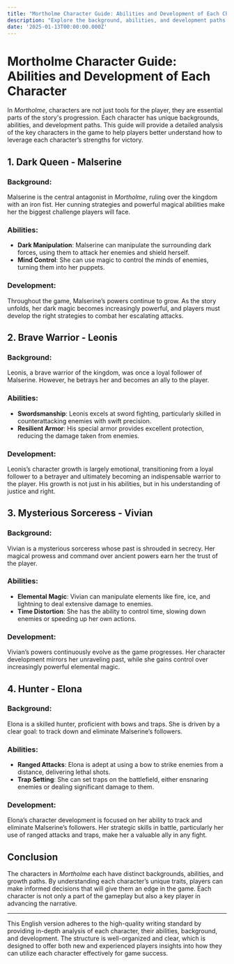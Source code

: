 ```yaml
---
title: "Mortholme Character Guide: Abilities and Development of Each Character"
description: "Explore the background, abilities, and development paths of each character in Mortholme, helping players fully understand how to utilize the strengths of different characters to achieve victory in the game."
date: '2025-01-13T00:00:00.000Z'
---
```


# Mortholme Character Guide: Abilities and Development of Each Character

In *Mortholme*, characters are not just tools for the player, they are essential parts of the story's progression. Each character has unique backgrounds, abilities, and development paths. This guide will provide a detailed analysis of the key characters in the game to help players better understand how to leverage each character’s strengths for victory.

## 1. **Dark Queen - Malserine**

### Background:
Malserine is the central antagonist in *Mortholme*, ruling over the kingdom with an iron fist. Her cunning strategies and powerful magical abilities make her the biggest challenge players will face.

### Abilities:
- **Dark Manipulation**: Malserine can manipulate the surrounding dark forces, using them to attack her enemies and shield herself.
- **Mind Control**: She can use magic to control the minds of enemies, turning them into her puppets.

### Development:
Throughout the game, Malserine’s powers continue to grow. As the story unfolds, her dark magic becomes increasingly powerful, and players must develop the right strategies to combat her escalating attacks.

## 2. **Brave Warrior - Leonis**

### Background:
Leonis, a brave warrior of the kingdom, was once a loyal follower of Malserine. However, he betrays her and becomes an ally to the player.

### Abilities:
- **Swordsmanship**: Leonis excels at sword fighting, particularly skilled in counterattacking enemies with swift precision.
- **Resilient Armor**: His special armor provides excellent protection, reducing the damage taken from enemies.

### Development:
Leonis’s character growth is largely emotional, transitioning from a loyal follower to a betrayer and ultimately becoming an indispensable warrior to the player. His growth is not just in his abilities, but in his understanding of justice and right.

## 3. **Mysterious Sorceress - Vivian**

### Background:
Vivian is a mysterious sorceress whose past is shrouded in secrecy. Her magical prowess and command over ancient powers earn her the trust of the player.

### Abilities:
- **Elemental Magic**: Vivian can manipulate elements like fire, ice, and lightning to deal extensive damage to enemies.
- **Time Distortion**: She has the ability to control time, slowing down enemies or speeding up her own actions.

### Development:
Vivian’s powers continuously evolve as the game progresses. Her character development mirrors her unraveling past, while she gains control over increasingly powerful elemental magic.

## 4. **Hunter - Elona**

### Background:
Elona is a skilled hunter, proficient with bows and traps. She is driven by a clear goal: to track down and eliminate Malserine’s followers.

### Abilities:
- **Ranged Attacks**: Elona is adept at using a bow to strike enemies from a distance, delivering lethal shots.
- **Trap Setting**: She can set traps on the battlefield, either ensnaring enemies or dealing significant damage to them.

### Development:
Elona’s character development is focused on her ability to track and eliminate Malserine’s followers. Her strategic skills in battle, particularly her use of ranged attacks and traps, make her a valuable ally in any fight.

## Conclusion

The characters in *Mortholme* each have distinct backgrounds, abilities, and growth paths. By understanding each character’s unique traits, players can make informed decisions that will give them an edge in the game. Each character is not only a part of the gameplay but also a key player in advancing the narrative.

---

This English version adheres to the high-quality writing standard by providing in-depth analysis of each character, their abilities, background, and development. The structure is well-organized and clear, which is designed to offer both new and experienced players insights into how they can utilize each character effectively for game success.
